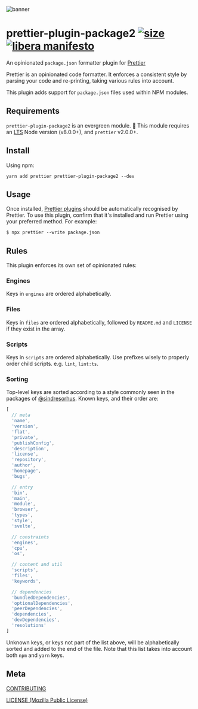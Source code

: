<!-- [tests]: 	https://img.shields.io/circleci/project/github/MaxMilton/prettier-plugin-package2.svg -->
<!-- [tests-url]: https://circleci.com/gh/MaxMilton/prettier-plugin-package2 -->

<!-- [cover]: https://codecov.io/gh/MaxMilton/prettier-plugin-package2/branch/master/graph/badge.svg -->
<!-- [cover-url]: https://codecov.io/gh/MaxMilton/prettier-plugin-package2 -->

[size]: https://packagephobia.now.sh/badge?p=prettier-plugin-package2
[size-url]: https://packagephobia.now.sh/result?p=prettier-plugin-package2

![banner](https://raw.githubusercontent.com/MaxMilton/prettier-plugin-package2/master/assets/banner.svg?sanitize=true)

<!-- # prettier-plugin-package2 [![tests][tests]][tests-url] [![cover][cover]][cover-url] [![size][size]][size-url] [![libera manifesto](https://img.shields.io/badge/libera-manifesto-lightgrey.svg)](https://liberamanifesto.com) -->
# prettier-plugin-package2 [![size][size]][size-url] [![libera manifesto](https://img.shields.io/badge/libera-manifesto-lightgrey.svg)](https://liberamanifesto.com)


An opinionated `package.json` formatter plugin for [Prettier](https://prettier.io)

Prettier is an opinionated code formatter. It enforces a consistent style by parsing your code and re-printing, taking various rules into account.

This plugin adds support for `package.json` files used within NPM modules.

## Requirements

`prettier-plugin-package2` is an evergreen module. 🌲 This module requires an [LTS](https://github.com/nodejs/Release) Node version (v8.0.0+), and `prettier` v2.0.0+.

## Install

Using npm:

```console
yarn add prettier prettier-plugin-package2 --dev
```

## Usage

Once installed, [Prettier plugins](https://prettier.io/docs/en/plugins.html) should be automatically recognised by Prettier. To use this plugin, confirm that it's installed and run Prettier using your preferred method. For example:

```console
$ npx prettier --write package.json
```

## Rules

This plugin enforces its own set of opinionated rules:

### Engines

Keys in `engines` are ordered alphabetically.

### Files

Keys in `files` are ordered alphabetically, followed by `README.md` and `LICENSE` if they exist in the array.

### Scripts

Keys in `scripts` are ordered alphabetically. Use prefixes wisely to properly order child scripts. e.g. `lint`, `lint:ts`.

### Sorting

Top-level keys are sorted according to a style commonly seen in the packages of [@sindresorhus](https://github.com/sindresorhus). Known keys, and their order are:

```js
[
  // meta
  'name',
  'version',
  'flat',
  'private',
  'publishConfig',
  'description',
  'license',
  'repository',
  'author',
  'homepage',
  'bugs',

  // entry
  'bin',
  'main',
  'module',
  'browser',
  'types',
  'style',
  'svelte',

  // constraints
  'engines',
  'cpu',
  'os',

  // content and util
  'scripts',
  'files',
  'keywords',

  // dependencies
  'bundledDependencies',
  'optionalDependencies',
  'peerDependencies',
  'dependencies',
  'devDependencies',
  'resolutions'
]
```

Unknown keys, or keys not part of the list above, will be alphabetically sorted and added to the end of the file. Note that this list takes into account both `npm` and `yarn` keys.

## Meta

[CONTRIBUTING](./.github/CONTRIBUTING.md)

[LICENSE (Mozilla Public License)](./LICENSE)
